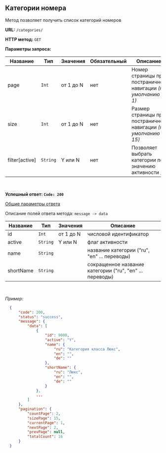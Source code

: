 **Категории номера**
-----------------------------------

Метод позволяет получить список категорий номеров

**URL:** `/categories/`

**HTTP метод:** `GET`

**Параметры запроса:**

| Название       | Тип      | Значения  | Обязательный | Описание                                                       |
|----------------|----------|-----------|--------------|----------------------------------------------------------------|
| page           | `Int`    | от 1 до N | нет          | Номер страницы при постраничной навигации _(по умолчанию 1)_   |
| size           | `Int`    | от 1 до N | нет          | Размер страницы при постраничной навигации _(по умолчанию 15)_ |
| filter[active] | `String` | Y или N   | нет          | Позволяет выбрать категории по значению активности        _    |

<br />

**Успешный ответ: `Code: 200`**

[Общие параметры ответа](../main.response.md)

Описание полей ответа метода: `message -> data`


| Название         | Тип      | Значения  | Описание                                                 |
|------------------|----------|-----------|----------------------------------------------------------|
| id               | `Int`    | от 1 до N | числовой идентификатор                                   |
| active           | `String` | Y или N   | флаг активности                                          |
| name             | `String` |           | название категории ("ru", "en" ... переводы)             |
| shortName        | `String` |           | сокращенное название категории ("ru", "en" ... переводы) |

<br />

_Пример:_

```json
  {
      "code": 200,
      "status": "success",
      "message": {
          "data": [
              {
                  "id": 9000,
                  "active": "Y",
                  "name": {
                      "ru": "Категория класса Люкс",
                      "en": "",
                      "de": ""
                  },
                  "shortName": {
                      "ru": "Люкс",
                      "en": "",
                      "de": ""
                  }
              },
              ...
          ]
      },
      "pagination": {
          "countPage": 2,
          "sizePage": 15,
          "currentPage": 1,
          "nextPage": 2,
          "prevPage": null,
          "totalCount": 16
      }
  }
```
